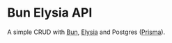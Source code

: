 # Bun Elysia API

A simple CRUD with [Bun](https://bun.sh/), [Elysia](https://elysiajs.com/) and Postgres ([Prisma](https://www.prisma.io/)).
